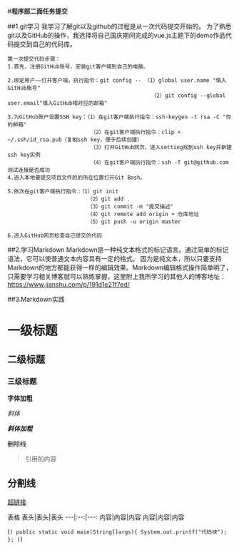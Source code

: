 #**程序部二面任务提交**


##1.git学习
    我学习了解git以及github的过程是从一次代码提交开始的。
    为了熟悉git以及GitHub的操作，我选择将自己国庆期间完成的vue.js主题下的demo作品代码提交到自己的代码库。
    
    第一次提交代码步骤：
    1.首先，注册GitHub账号，安装git客户端到自己的电脑。
    
    2.绑定用户——打开客户端，执行指令：git config -- （1）global user.name "填入GitHub账号" 
                                                 （2）git config --global user.email"填入GitHub相对应的邮箱"
    
    3.为GitHub账户设置SSH key：（1）在git客户端执行指令：ssh-keygen -t rsa -C "你的邮箱" 
                              （2）在git客户端执行指令：clip < ~/.ssh/id_rsa.pub（复制ssh key，便于后续创建）
                              （3）打开GitHub网页，进入setting找到ssh key并新建ssh key实例
                              （4）在git客户端执行指令：ssh -T git@github.com测试连接是否成功
    4.进入本地要提交项目文件的的所在位置打开Git Bash。
    
    5.依次在git客户端执行指令：（1）git init
                             （2）git add .
                             （3）git commit -m "提交描述"
                             （4）git remote add origin + 仓库地址
                             （5）git push -u origin master
    
    6.进入GitHub网页检查自己提交的代码
    

##2.学习Markdown
    Markdown是一种纯文本格式的标记语言。通过简单的标记语法，它可以使普通文本内容具有一定的格式。 因为是纯文本，所以只要支持Markdown的地方都能获得一样的编辑效果。Markdown编辑格式操作简单明了，只需要学习相关博客就可以熟练掌握，这里附上我所学习的其他人的博客地址：https://www.jianshu.com/p/191d1e21f7ed/
    

##3.Markdown实践

# 一级标题
## 二级标题
### 三级标题

**字体加粗**

*斜体*

***斜体加粗***

~~删除线~~

>引用的内容

分割线
---

[超链接](https://www.baidu.com/)

表格
表头|表头|表头
---|:--:|---:
内容|内容|内容
内容|内容|内容

(```)
    public static void main(String[]args){
         System.out.printf("代码块");
      };
(```)

